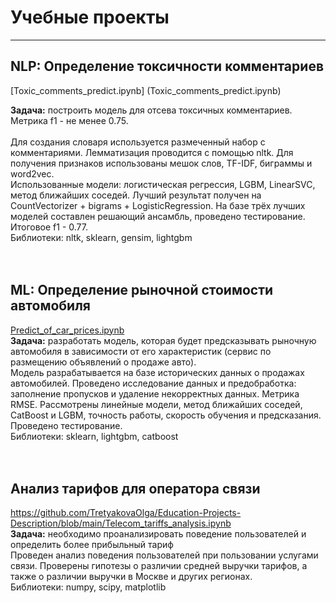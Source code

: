 # Учебные проекты
_______

## NLP: Определение токсичности комментариев
[Toxic_comments_predict.ipynb] (Toxic_comments_predict.ipynb)


**Задача:** построить модель для отсева токсичных комментариев. Метрика f1 - не менее 0.75.</br>
</br>
Для создания словаря используется размеченный набор с комментариями. Лемматизация проводится с помощью nltk. Для получения признаков использованы мешок слов, TF-IDF, биграммы и word2vec.</br>
Использованные модели: логистическая регрессия, LGBM, LinearSVC, метод ближайших соседей. Лучший результат получен на CountVectorizer + bigrams + LogisticRegression.
На базе трёх лучших моделей составлен решающий ансамбль, проведено тестирование. Итоговое f1 - 0.77.</br>
Библиотеки: nltk, sklearn, gensim, lightgbm </br>
</br>
</br>
## ML: Определение рыночной стоимости автомобиля
[Predict_of_car_prices.ipynb](Predict_of_car_prices.ipynb) </br>
**Задача:** разработать модель, которая будет предсказывать рыночную автомобиля в зависимости от его характеристик (сервис по размещению объявлений о продаже авто).
</br>
Модель разрабатывается на базе исторических данных о продажах автомобилей. Проведено исследование данных и предобработка: заполнение пропусков и удаление некорректных данных. Метрика RMSE. Рассмотрены линейные модели, метод ближайших соседей, CatBoost и LGBM, точность работы, скорость обучения и предсказания. Проведено тестирование.</br>
Библиотеки: sklearn, lightgbm, catboost</br>
</br>
</br>
## Анализ тарифов для оператора связи
https://github.com/TretyakovaOlga/Education-Projects-Description/blob/main/Telecom_tariffs_analysis.ipynb </br>
**Задача:** необходимо проанализировать поведение пользователей и определить более прибыльный тариф </br>
Проведен анализ поведения пользователей при пользовании услугами связи. Проверены гипотезы о различии средней выручки тарифов, а также о различии выручки в Москве и других регионах.
</br>
Библиотеки: numpy, scipy, matplotlib
